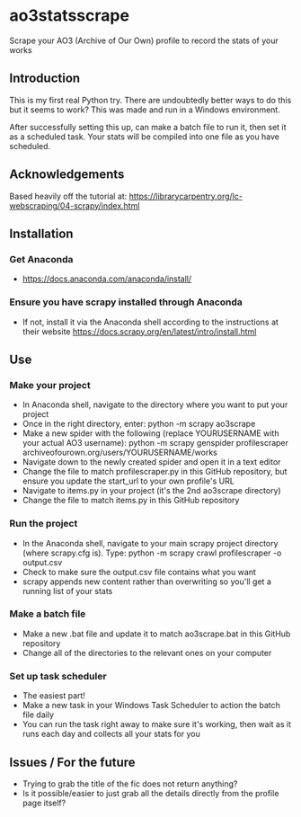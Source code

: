 # ao3statsscrape
Scrape your AO3 (Archive of Our Own) profile to record the stats of your works
## Introduction
This is my first real Python try. There are undoubtedly better ways to do this but it seems to work? This was made and run in a Windows environment.

After successfully setting this up, can make a batch file to run it, then set it as a scheduled task. Your stats will be compiled into one file as you have scheduled.
## Acknowledgements
Based heavily off the tutorial at: https://librarycarpentry.org/lc-webscraping/04-scrapy/index.html
## Installation
### Get Anaconda
* https://docs.anaconda.com/anaconda/install/
### Ensure you have scrapy installed through Anaconda
* If not, install it via the Anaconda shell according to the instructions at their website https://docs.scrapy.org/en/latest/intro/install.html
## Use
### Make your project
* In Anaconda shell, navigate to the directory where you want to put your project
* Once in the right directory, enter: python -m scrapy ao3scrape
* Make a new spider with the following (replace YOURUSERNAME with your actual AO3 username): python -m scrapy genspider profilescraper archiveofourown.org/users/YOURUSERNAME/works
* Navigate down to the newly created spider and open it in a text editor
* Change the file to match profilescraper.py in this GitHub repository, but ensure you update the start_url to your own profile's URL
* Navigate to items.py in your project (it's the 2nd ao3scrape directory)
* Change the file to match items.py in this GitHub repository
### Run the project
* In the Anaconda shell, navigate to your main scrapy project directory (where scrapy.cfg is). Type: python -m scrapy crawl profilescraper -o output.csv
* Check to make sure the output.csv file contains what you want
* scrapy appends new content rather than overwriting so you'll get a running list of your stats
### Make a batch file
* Make a new .bat file and update it to match ao3scrape.bat in this GitHub repository
* Change all of the directories to the relevant ones on your computer
### Set up task scheduler
* The easiest part!
* Make a new task in your Windows Task Scheduler to action the batch file daily
* You can run the task right away to make sure it's working, then wait as it runs each day and collects all your stats for you
## Issues / For the future
* Trying to grab the title of the fic does not return anything?
* Is it possible/easier to just grab all the details directly from the profile page itself?
